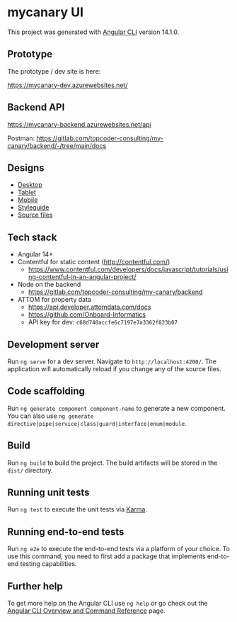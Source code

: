 # mycanary UI

This project was generated with [Angular CLI](https://github.com/angular/angular-cli) version 14.1.0.

## Prototype

The prototype / dev site is here:

https://mycanary-dev.azurewebsites.net/

## Backend API

https://mycanary-backend.azurewebsites.net/api

Postman:  https://gitlab.com/topcoder-consulting/my-canary/backend/-/tree/main/docs

## Designs

* [Desktop](https://marvelapp.com/prototype/dh255ei/screen/87320582)
* [Tablet](https://marvelapp.com/prototype/b1hg0jd/screen/87473386)
* [Mobile](https://marvelapp.com/prototype/94eghcd/screen/87325106)
* [Styleguide](https://marvelapp.com/prototype/95babab)
* [Source files](https://drive.google.com/drive/folders/1Lb9EHtFxE37BdYKJCYyrxJ-z2VpUz3KK)

## Tech stack

* Angular 14+
* Contentful for static content (http://contentful.com/)
  * https://www.contentful.com/developers/docs/javascript/tutorials/using-contentful-in-an-angular-project/
* Node on the backend
  * https://gitlab.com/topcoder-consulting/my-canary/backend
* ATTOM for property data
  * https://api.developer.attomdata.com/docs
  * https://github.com/Onboard-Informatics
  * API key for dev: `c68d740accfe6c7197e7a3362f823b07`

## Development server

Run `ng serve` for a dev server. Navigate to `http://localhost:4200/`. The application will automatically reload if you change any of the source files.

## Code scaffolding

Run `ng generate component component-name` to generate a new component. You can also use `ng generate directive|pipe|service|class|guard|interface|enum|module`.

## Build

Run `ng build` to build the project. The build artifacts will be stored in the `dist/` directory.

## Running unit tests

Run `ng test` to execute the unit tests via [Karma](https://karma-runner.github.io).

## Running end-to-end tests

Run `ng e2e` to execute the end-to-end tests via a platform of your choice. To use this command, you need to first add a package that implements end-to-end testing capabilities.

## Further help

To get more help on the Angular CLI use `ng help` or go check out the [Angular CLI Overview and Command Reference](https://angular.io/cli) page.
